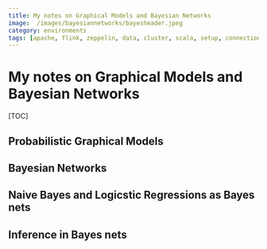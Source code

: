```yaml
---
title: My notes on Graphical Models and Bayesian Networks
image:  /images/bayesiannetworks/bayesheader.jpeg
category: environments
tags: [apache, flink, zeppelin, data, cluster, scala, setup, connection, interconnection, confiugration]
---
```


# My notes on Graphical Models and Bayesian Networks

[TOC]

## Probabilistic Graphical Models

## Bayesian Networks

## Naive Bayes and Logicstic Regressions as Bayes nets

## Inference in Bayes nets
